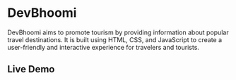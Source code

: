 # DevBhoomi

DevBhoomi aims to promote tourism by providing information about popular travel destinations. It is built using HTML, CSS, and JavaScript to create a user-friendly and interactive experience for travelers and tourists.

## Live Demo
